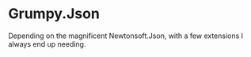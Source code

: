 # Grumpy.Json
Depending on the magnificent Newtonsoft.Json, with a few extensions I always end up needing.
